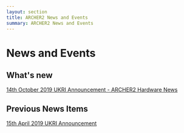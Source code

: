 ```yaml
---
layout: section
title: ARCHER2 News and Events
summary: ARCHER2 News and Events
---
```


# News and Events

## What's new

[14th October 2019 UKRI Announcement - ARCHER2 Hardware News](/news/191014_ARCHER2_Hardware_news.html)



## Previous News Items

[15th April 2019 UKRI Announcement](/news/190415_UKRI_Announcement.html)